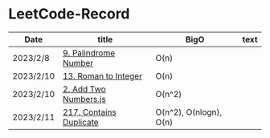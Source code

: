 # LeetCode-Record

| Date   | title | BigO | text |
|--------|-------|------|------|
|2023/2/8|[9. Palindrome Number](https://github.com/LoisChen68/leetcode-record/blob/main/9.%20Palindrome%20Number.js)|O(n)| |
|2023/2/10|[13. Roman to Integer](https://github.com/LoisChen68/leetcode-record/blob/main/13.%20Roman%20to%20Integer.js)|O(n)| |
|2023/2/10|[2. Add Two Numbers.js](https://github.com/LoisChen68/leetcode-record/blob/main/2.%20Add%20Two%20Numbers.js)|O(n^2)| |
|2023/2/11|[217. Contains Duplicate](https://github.com/LoisChen68/leetcode-record/tree/main/217.%20Contains%20Duplicate)|O(n^2), O(nlogn), O(n)| |
